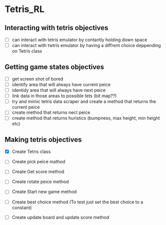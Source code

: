 # Tetris_RL

## Interacting with tetris objectives
- [ ] can interact with tetris emulator by contantly holding down space 
- [ ] can interact with twtris emulator by having a diffrent choice deppending on Tetris class 
## Getting game states objectives 
- [ ] get screen shot of bored 
- [ ] identify area that will always have current peice
- [ ] identidy area that will always have next peice 
- [ ] link data in those areas to possible tets (bit map??)
- [ ] try and mimic tetris data scraper and create a method that returns the current peice 
- [ ] create method that returns nect peice 
- [ ] create method that returns huristics (bumpness, max height, min height etc)
## Making tetris objectives
- [x] Create Tetris class
- [ ] Create pick peice mathod
- [ ] Create Get score method
- [ ] Create rotate peice method
- [ ] Create Start new game method
- [ ] Create best choice method (To test just set the best choice to a constant) 
- [ ] Create update board and update score method

